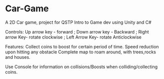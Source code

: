 # Car-Game
A 2D Car game, project for QSTP Intro to Game dev using Unity and C#

Controls: Up arrow key - forward ; Down arrow key - Backward ; Right arrow Key- rotate clockwise ; Left Arrow Key- rotate Anticlockwise

Features: Collect coins to boost for certain period of time. Speed reduction upon hitting any obstacle Complete map to roam around, with trees,rocks and houses.

Use Console for information on collisions/Boosts when colliding/collecting coins.
